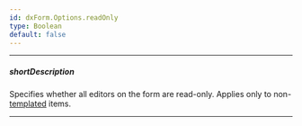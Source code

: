 ```yaml
---
id: dxForm.Options.readOnly
type: Boolean
default: false
---
```

---
##### shortDescription
Specifies whether all editors on the form are read-only. Applies only to non-[templated](/Documentation/ApiReference/UI_Widgets/dxForm/Item_Types/SimpleItem/#template) items.

---
